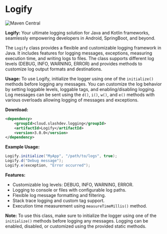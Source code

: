 # Logify

![Maven Central](https://img.shields.io/maven-central/v/cloud.slashdev.logging/Logify)

**Logify:** Your ultimate logging solution for Java and Kotlin frameworks, seamlessly empowering developers in Android, SpringBoot, and beyond.

The `Logify` class provides a flexible and customizable logging framework in Java.
It includes features for logging messages, exceptions, measuring execution time,
and writing logs to files. The class supports different log levels (DEBUG, INFO, WARNING, ERROR)
and provides methods to customize log output formats and destinations.

**Usage:**
To use Logify, initialize the logger using one of the `initialize()` methods before
logging any messages. You can customize the log behavior by setting loggable levels,
loggable tags, and enabling/disabling logging. Log messages can be sent using the
`d()`, `i()`, `w()`, and `e()` methods with various overloads allowing logging of
messages and exceptions.

**Download:**
```xml
<dependency>
    <groupId>cloud.slashdev.logging</groupId>
    <artifactId>Logify</artifactId>
    <version>3.0.0</version>
</dependency>
```

**Example Usage:**
```java
Logify.initialize("MyApp", "/path/to/logs", true);
Logify.d("Debug message");
Logify.e(exception, "Error occurred");
```

**Features:**
- Customizable log levels: DEBUG, INFO, WARNING, ERROR.
- Logging to console or files with configurable log paths.
- Flexible log message formatting and filtering.
- Stack trace logging and custom tag support.
- Execution time measurement using `measureTimeMillis()` method.

**Note:** To use this class, make sure to initialize the logger using one of the `initialize()`
methods before logging any messages. Logging can be enabled, disabled, or customized using
the provided static methods.